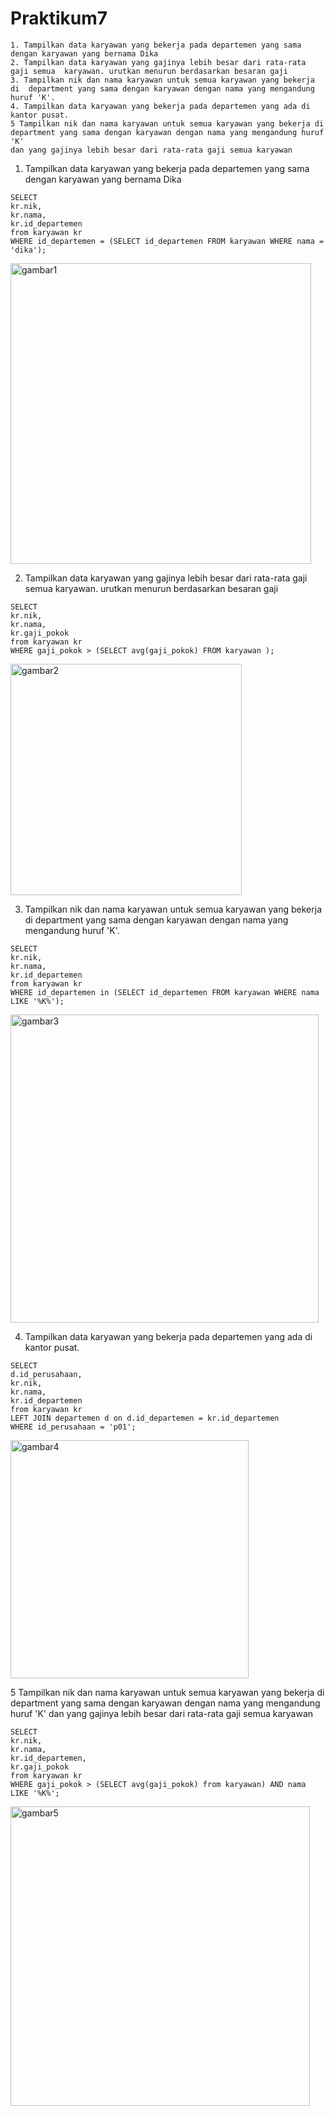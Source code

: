 # Praktikum7
```
1. Tampilkan data karyawan yang bekerja pada departemen yang sama dengan karyawan yang bernama Dika
2. Tampilkan data karyawan yang gajinya lebih besar dari rata-rata gaji semua  karyawan. urutkan menurun berdasarkan besaran gaji
3. Tampilkan nik dan nama karyawan untuk semua karyawan yang bekerja di  department yang sama dengan karyawan dengan nama yang mengandung  huruf 'K'.
4. Tampilkan data karyawan yang bekerja pada departemen yang ada di  kantor pusat.
5 Tampilkan nik dan nama karyawan untuk semua karyawan yang bekerja di department yang sama dengan karyawan dengan nama yang mengandung huruf 'K'
dan yang gajinya lebih besar dari rata-rata gaji semua karyawan
```

1. Tampilkan data karyawan yang bekerja pada departemen yang sama dengan karyawan yang bernama Dika
```
SELECT 
kr.nik,
kr.nama,
kr.id_departemen
from karyawan kr
WHERE id_departemen = (SELECT id_departemen FROM karyawan WHERE nama = 'dika');
```

<img width="481" alt="gambar1" src="https://github.com/faizdzakiramadhani/Praktikum7/assets/115913915/d9532702-301b-42cc-bf24-6b84c8b166b9">


2. Tampilkan data karyawan yang gajinya lebih besar dari rata-rata gaji semua  karyawan. urutkan menurun berdasarkan besaran gaji
```
SELECT 
kr.nik,
kr.nama,
kr.gaji_pokok
from karyawan kr
WHERE gaji_pokok > (SELECT avg(gaji_pokok) FROM karyawan );
```

<img width="370" alt="gambar2" src="https://github.com/faizdzakiramadhani/Praktikum7/assets/115913915/a76e1182-3063-4ae2-b813-77f09ca24d27">


3. Tampilkan nik dan nama karyawan untuk semua karyawan yang bekerja di  department yang sama dengan karyawan dengan nama yang mengandung  huruf 'K'.
```
SELECT 
kr.nik,
kr.nama,
kr.id_departemen
from karyawan kr
WHERE id_departemen in (SELECT id_departemen FROM karyawan WHERE nama LIKE '%K%');
```

<img width="493" alt="gambar3" src="https://github.com/faizdzakiramadhani/Praktikum7/assets/115913915/2c66d5fd-2eaf-4333-88d1-8a15b50121f9">

4. Tampilkan data karyawan yang bekerja pada departemen yang ada di  kantor pusat.
```
SELECT 
d.id_perusahaan,
kr.nik,
kr.nama,
kr.id_departemen
from karyawan kr
LEFT JOIN departemen d on d.id_departemen = kr.id_departemen
WHERE id_perusahaan = 'p01';
```

<img width="381" alt="gambar4" src="https://github.com/faizdzakiramadhani/Praktikum7/assets/115913915/f543d7c2-b064-4b61-87f9-454f75a7ade5">


5 Tampilkan nik dan nama karyawan untuk semua karyawan yang bekerja di department yang sama dengan karyawan dengan nama yang mengandung huruf 'K'
dan yang gajinya lebih besar dari rata-rata gaji semua karyawan
```
SELECT 
kr.nik,
kr.nama,
kr.id_departemen,
kr.gaji_pokok
from karyawan kr
WHERE gaji_pokok > (SELECT avg(gaji_pokok) from karyawan) AND nama LIKE '%K%';
```

<img width="479" alt="gambar5" src="https://github.com/faizdzakiramadhani/Praktikum7/assets/115913915/b432f2b1-e80f-43e8-b0ad-f2ee7069b467">

